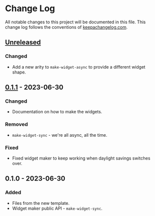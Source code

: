 # Change Log
All notable changes to this project will be documented in this file. This change log follows the conventions of [keepachangelog.com](http://keepachangelog.com/).

## [Unreleased]
### Changed
- Add a new arity to `make-widget-async` to provide a different widget shape.

## [0.1.1] - 2023-06-30
### Changed
- Documentation on how to make the widgets.

### Removed
- `make-widget-sync` - we're all async, all the time.

### Fixed
- Fixed widget maker to keep working when daylight savings switches over.

## 0.1.0 - 2023-06-30
### Added
- Files from the new template.
- Widget maker public API - `make-widget-sync`.

[Unreleased]: https://github.com/your-name/fullclosure/compare/0.1.1...HEAD
[0.1.1]: https://github.com/your-name/fullclosure/compare/0.1.0...0.1.1
